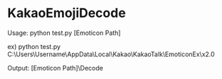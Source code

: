 # KakaoEmojiDecode

Usage: 
  python test.py [Emoticon Path]
  
  ex) python test.py C:\Users\Username\AppData\Local\Kakao\KakaoTalk\EmoticonEx\x2.0
  
Output:
  [Emoticon Path]\Decode
